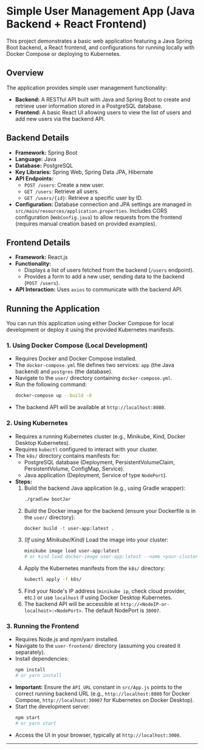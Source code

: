 # Simple User Management App (Java Backend + React Frontend)

This project demonstrates a basic web application featuring a Java Spring Boot backend, a React frontend, and configurations for running locally with Docker Compose or deploying to Kubernetes.

## Overview

The application provides simple user management functionality:

* **Backend:** A RESTful API built with Java and Spring Boot to create and retrieve user information stored in a PostgreSQL database.
* **Frontend:** A basic React UI allowing users to view the list of users and add new users via the backend API.

## Backend Details

* **Framework:** Spring Boot
* **Language:** Java
* **Database:** PostgreSQL
* **Key Libraries:** Spring Web, Spring Data JPA, Hibernate
* **API Endpoints:**
    * `POST /users`: Create a new user.
    * `GET /users`: Retrieve all users.
    * `GET /users/{id}`: Retrieve a specific user by ID.
* **Configuration:** Database connection and JPA settings are managed in `src/main/resources/application.properties`. Includes CORS configuration (`WebConfig.java`) to allow requests from the frontend (requires manual creation based on provided examples).

## Frontend Details

* **Framework:** React.js
* **Functionality:**
    * Displays a list of users fetched from the backend (`/users` endpoint).
    * Provides a form to add a new user, sending data to the backend (`POST /users`).
* **API Interaction:** Uses `axios` to communicate with the backend API.

## Running the Application

You can run this application using either Docker Compose for local development or deploy it using the provided Kubernetes manifests.

### 1. Using Docker Compose (Local Development)

* Requires Docker and Docker Compose installed.
* The `docker-compose.yml` file defines two services: `app` (the Java backend) and `postgres` (the database).
* Navigate to the `user/` directory containing `docker-compose.yml`.
* Run the following command:
    ```bash
    docker-compose up --build -d
    ```
* The backend API will be available at `http://localhost:8080`.

### 2. Using Kubernetes

* Requires a running Kubernetes cluster (e.g., Minikube, Kind, Docker Desktop Kubernetes).
* Requires `kubectl` configured to interact with your cluster.
* The `k8s/` directory contains manifests for:
    * PostgreSQL database (Deployment, PersistentVolumeClaim, PersistentVolume, ConfigMap, Service).
    * Java application (Deployment, Service of type `NodePort`).
* **Steps:**
    1.  Build the backend Java application (e.g., using Gradle wrapper):
        ```bash
        ./gradlew bootJar
        ```
    2.  Build the Docker image for the backend (ensure your Dockerfile is in the `user/` directory):
        ```bash
        docker build -t user-app:latest .
        ```
    3.  *(If using Minikube/Kind)* Load the image into your cluster:
        ```bash
        minikube image load user-app:latest
        # or kind load docker-image user-app:latest --name <your-cluster-name>
        ```
    4.  Apply the Kubernetes manifests from the `k8s/` directory:
        ```bash
        kubectl apply -f k8s/
        ```
    5.  Find your Node's IP address (`minikube ip`, check cloud provider, etc.) or use `localhost` if using Docker Desktop Kubernetes.
    6.  The backend API will be accessible at `http://<NodeIP-or-localhost>:<NodePort>`. The default NodePort is `30007`.

### 3. Running the Frontend

* Requires Node.js and npm/yarn installed.
* Navigate to the `user-frontend/` directory (assuming you created it separately).
* Install dependencies:
    ```bash
    npm install
    # or yarn install
    ```
* **Important:** Ensure the `API_URL` constant in `src/App.js` points to the correct running backend URL (e.g., `http://localhost:8080` for Docker Compose, `http://localhost:30007` for Kubernetes on Docker Desktop).
* Start the development server:
    ```bash
    npm start
    # or yarn start
    ```
* Access the UI in your browser, typically at `http://localhost:3000`.

---
